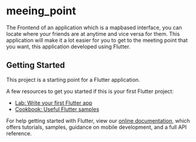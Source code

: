 # meeing_point

The Frontend of an application which is a mapbased interface, you can locate where your friends  are at anytime and vice versa for them. 
This application will make it a lot easier for you to get to the meeting point that you want, this application developed using Flutter.

## Getting Started

This project is a starting point for a Flutter application.

A few resources to get you started if this is your first Flutter project:

- [Lab: Write your first Flutter app](https://flutter.dev/docs/get-started/codelab)
- [Cookbook: Useful Flutter samples](https://flutter.dev/docs/cookbook)

For help getting started with Flutter, view our
[online documentation](https://flutter.dev/docs), which offers tutorials,
samples, guidance on mobile development, and a full API reference.
